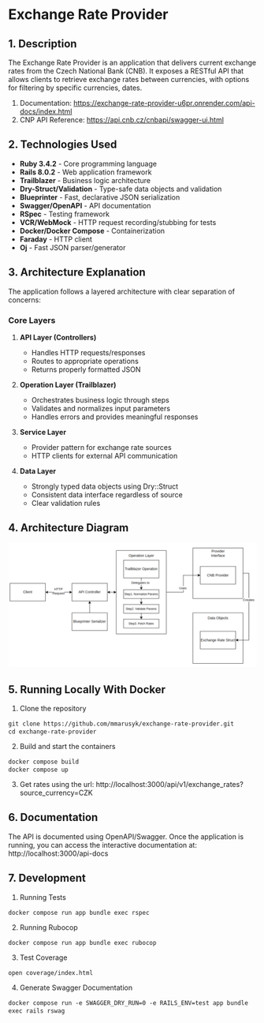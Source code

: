 # Exchange Rate Provider

## 1. Description

The Exchange Rate Provider is an application that delivers current exchange rates from the Czech National Bank (CNB). It exposes a RESTful API that allows clients to retrieve exchange rates between currencies, with options for filtering by specific currencies, dates.

1. Documentation: https://exchange-rate-provider-u6pr.onrender.com/api-docs/index.html
2. CNP API Reference: https://api.cnb.cz/cnbapi/swagger-ui.html

## 2. Technologies Used

- **Ruby 3.4.2** - Core programming language
- **Rails 8.0.2** - Web application framework
- **Trailblazer** - Business logic architecture
- **Dry-Struct/Validation** - Type-safe data objects and validation
- **Blueprinter** - Fast, declarative JSON serialization
- **Swagger/OpenAPI** - API documentation
- **RSpec** - Testing framework
- **VCR/WebMock** - HTTP request recording/stubbing for tests
- **Docker/Docker Compose** - Containerization
- **Faraday** - HTTP client
- **Oj** - Fast JSON parser/generator

## 3. Architecture Explanation

The application follows a layered architecture with clear separation of concerns:

### Core Layers

1. **API Layer (Controllers)**
   - Handles HTTP requests/responses
   - Routes to appropriate operations
   - Returns properly formatted JSON

2. **Operation Layer (Trailblazer)**
   - Orchestrates business logic through steps
   - Validates and normalizes input parameters
   - Handles errors and provides meaningful responses

3. **Service Layer**
   - Provider pattern for exchange rate sources
   - HTTP clients for external API communication

4. **Data Layer**
   - Strongly typed data objects using Dry::Struct
   - Consistent data interface regardless of source
   - Clear validation rules

## 4. Architecture Diagram

![Architecture Diagram](docs/assets/architecture.png)

## 5. Running Locally With Docker

1. Clone the repository

```
git clone https://github.com/mmarusyk/exchange-rate-provider.git
cd exchange-rate-provider
```

2. Build and start the containers

```
docker compose build
docker compose up
```

3. Get rates using the url: http://localhost:3000/api/v1/exchange_rates?source_currency=CZK

## 6. Documentation

The API is documented using OpenAPI/Swagger. Once the application is running, you can access the interactive documentation at:  http://localhost:3000/api-docs


## 7. Development

1. Running Tests

```
docker compose run app bundle exec rspec
```

2. Running Rubocop

```
docker compose run app bundle exec rubocop
```

3. Test Coverage

```
open coverage/index.html
```

4. Generate Swagger Documentation

```
docker compose run -e SWAGGER_DRY_RUN=0 -e RAILS_ENV=test app bundle exec rails rswag
```
